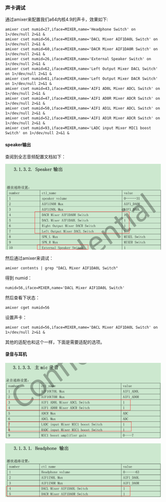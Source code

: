 ### 声卡调试

通过amixer来配置我们a64内核4.9的声卡，效果如下:

```shell
amixer cset numid=27,iface=MIXER,name='Headphone Switch' on 1>/dev/null 2>&1 &
amixer cset numid=56,iface=MIXER,name='DACL Mixer AIF1DA0L Switch' on 1>/dev/null 2>&1 &
amixer cset numid=60,iface=MIXER,name='DACR Mixer AIF1DA0R Switch' on 1>/dev/null 2>&1 &
amixer cset numid=26,iface=MIXER,name='External Speaker Switch' on 1>/dev/null 2>&1 &
amixer cset numid=62,iface=MIXER,name='Left Output Mixer DACL Switch' on 1>/dev/null 2>&1 &
amixer cset numid=61,iface=MIXER,name='Left Output Mixer DACR Switch' on 1>/dev/null 2>&1 &
amixer cset numid=43,iface=MIXER,name='AIF1 AD0L Mixer ADCL Switch' on 1>/dev/null 2>&1 &
amixer cset numid=47,iface=MIXER,name='AIF1 AD0R Mixer ADCR Switch' on 1>/dev/null 2>&1 &
amixer cset numid=50,iface=MIXER,name='AIF1 AD1L Mixer ADCL Switch' on 1>/dev/null 2>&1 &
amixer cset numid=52,iface=MIXER,name='AIF1 AD1R Mixer ADCR Switch' on 1>/dev/null 2>&1 &
amixer cset numid=93,iface=MIXER,name='LADC input Mixer MIC1 boost Switch' on 1>/dev/null 2>&1 &
```

#### speaker输出

查阅到全志音频配置文档如下：

![](./image/speaker.jpg)

然后通过amixer来调试：

```shell
amixer contents | grep "DACL Mixer AIF1DA0L Switch"
```

得到 numid：

```shell
numid=56,iface=MIXER,name='DACL Mixer AIF1DA0L Switch'
```

然后查看下状态：

```shell
amixer cget numid=56
```

设置声卡：

````shell
amixer cset numid=56,iface=MIXER,name='DACL Mixer AIF1DA0L Switch' on 1>/dev/null 2>&1 &
````

其他的适配也和这个一样，下面是需要适配的选项。

#### 录音与耳机

![](./image/mic.jpg)

![](./image/headphone.jpg)

